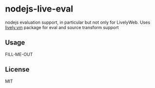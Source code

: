 # nodejs-live-eval

nodejs evaluation support, in particular but not only for LivelyWeb. Uses
[lively.vm](https://github.com/LivelyKernel/lively.vm) package for eval and
source transform support

## Usage

FILL-ME-OUT

## License

MIT
